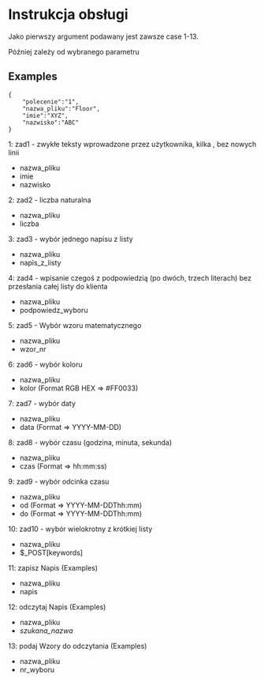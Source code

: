 # Instrukcja obsługi
Jako pierwszy argument podawany jest zawsze case 1-13.

Później zależy od wybranego parametru

## Examples
```
{
    "polecenie":"1",
    "nazwa_pliku":"Floor",
    "imie":"XYZ",
    "nazwisko":"ABC"
}
```
1: zad1 - zwykłe teksty wprowadzone przez użytkownika, kilka , bez nowych linii
   * nazwa_pliku
   * imie
   * nazwisko
  
2: zad2 - liczba naturalna
   * nazwa_pliku
   * liczba
   
3: zad3 - wybór jednego napisu z listy
   * nazwa_pliku
   * napis_z_listy
   
4: zad4 - wpisanie czegoś z podpowiedzią (po dwóch, trzech literach) bez przesłania całej listy do
klienta
   * nazwa_pliku
   * podpowiedz_wyboru
   
5: zad5 - Wybór wzoru matematycznego
   * nazwa_pliku
   * wzor_nr
   
6: zad6 - wybór koloru
   * nazwa_pliku
   * kolor (Format RGB HEX => #FF0033)
   
7: zad7 - wybór daty
   * nazwa_pliku
   * data (Format => YYYY-MM-DD)
   
8: zad8 - wybór czasu (godzina, minuta, sekunda)
   * nazwa_pliku
   * czas (Format => hh:mm:ss)
  
9: zad9 - wybór odcinka czasu
   * nazwa_pliku
   * od (Format => YYYY-MM-DDThh:mm)
   * do (Format => YYYY-MM-DDThh:mm)
   
10: zad10 - wybór wielokrotny z krótkiej listy
   * nazwa_pliku
   * $_POST[keywords]
    
11: zapisz Napis (Examples)
   * nazwa_pliku
   * napis
   
12: odczytaj Napis (Examples)
   * nazwa_pliku
   * *szukana_nazwa*
   
13: podaj Wzory do odczytania (Examples)
   * nazwa_pliku
   * nr_wyboru
  
